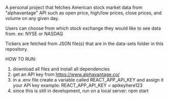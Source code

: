 A personal project that fetches American stock market data from "alphavantage" API such as open price, high/low prices, close prices, and volume on any given day.

Users can choose from which stock exchange they would like to see data from. ex: NYSE or NASDAQ

Tickers are fetched from JSON file(s) that are in the data-sets folder in this repository.


HOW TO RUN: 
1) download all files and install all dependencies 
2) get an API key from https://www.alphavantage.co/
3) in a .env file create a variable called REACT_APP_API_KEY and assign it your API key
      example: REACT_APP_API_KEY = apikeyhere123
4) since this is still in development, run on a local server: npm start
